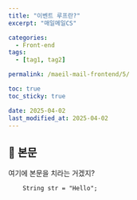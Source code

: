 ```yaml
---
title: "이벤트 루프란?"
excerpt: "매일메일CS"

categories:
  - Front-end
tags:
  - [tag1, tag2]

permalink: /maeil-mail-frontend/5/

toc: true
toc_sticky: true

date: 2025-04-02
last_modified_at: 2025-04-02
---
```


## 🦥 본문

여기에 본문을 치라는 거겠지?

```angular2html
    String str = "Hello";  
```